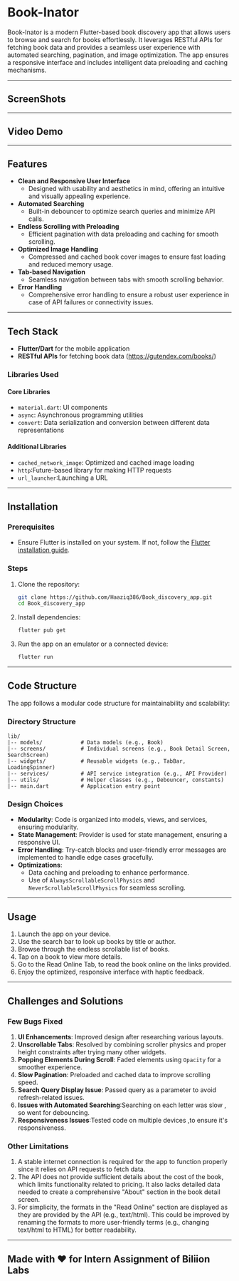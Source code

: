 # Book-Inator

Book-Inator is a modern Flutter-based book discovery app that allows users to browse and search for books effortlessly. It leverages RESTful APIs for fetching book data and provides a seamless user experience with automated searching, pagination, and image optimization. The app ensures a responsive interface and includes intelligent data preloading and caching mechanisms.

---

## ScreenShots

---

## Video Demo

---

## Features

- **Clean and Responsive User Interface**
  - Designed with usability and aesthetics in mind, offering an intuitive and visually appealing experience.
- **Automated Searching**
  - Built-in debouncer to optimize search queries and minimize API calls.
- **Endless Scrolling with Preloading**
  - Efficient pagination with data preloading and caching for smooth scrolling.
- **Optimized Image Handling**
  - Compressed and cached book cover images to ensure fast loading and reduced memory usage.
- **Tab-based Navigation**
  - Seamless navigation between tabs with smooth scrolling behavior.
- **Error Handling**
  - Comprehensive error handling to ensure a robust user experience in case of API failures or connectivity issues.

---

## Tech Stack

- **Flutter/Dart** for the mobile application
- **RESTful APIs** for fetching book data (https://gutendex.com/books/)

### Libraries Used

#### Core Libraries
- `material.dart`: UI components
- `async`: Asynchronous programming utilities
- `convert`: Data serialization and conversion between different data representations

#### Additional Libraries
- `cached_network_image`: Optimized and cached image loading
- `http`:Future-based library for making HTTP requests
- `url_launcher`:Launching a URL
---

## Installation

### Prerequisites
- Ensure Flutter is installed on your system. If not, follow the [Flutter installation guide](https://flutter.dev/docs/get-started/install).

### Steps
1. Clone the repository:
   ```bash
   git clone https://github.com/Haaziq386/Book_discovery_app.git
   cd Book_discovery_app
   ```
2. Install dependencies:
   ```bash
   flutter pub get
   ```
3. Run the app on an emulator or a connected device:
   ```bash
   flutter run
   ```

---

## Code Structure

The app follows a modular code structure for maintainability and scalability:

### Directory Structure
```
lib/
|-- models/            # Data models (e.g., Book)
|-- screens/           # Individual screens (e.g., Book Detail Screen, SearchScreen)
|-- widgets/           # Reusable widgets (e.g., TabBar, LoadingSpinner)
|-- services/          # API service integration (e.g., API Provider)
|-- utils/             # Helper classes (e.g., Debouncer, constants)
|-- main.dart          # Application entry point
```

### Design Choices
- **Modularity**: Code is organized into models, views, and services, ensuring modularity.
- **State Management**: Provider is used for state management, ensuring a responsive UI.
- **Error Handling**: Try-catch blocks and user-friendly error messages are implemented to handle edge cases gracefully.
- **Optimizations**:
  - Data caching and preloading to enhance performance.
  - Use of `AlwaysScrollableScrollPhysics` and `NeverScrollableScrollPhysics` for seamless scrolling.

---

## Usage

1. Launch the app on your device.
2. Use the search bar to look up books by title or author.
3. Browse through the endless scrollable list of books.
4. Tap on a book to view more details.
5. Go to the Read Online Tab, to read the book online on the links provided.
6. Enjoy the optimized, responsive interface with haptic feedback.

---

## Challenges and Solutions

### Few Bugs Fixed
1. **UI Enhancements**: Improved design after researching various layouts.
2. **Unscrollable Tabs**: Resolved by combining scroller physics and proper height constraints after trying many other widgets.
3. **Popping Elements During Scroll**: Faded elements using `Opacity` for a smoother experience.
4. **Slow Pagination**: Preloaded and cached data to improve scrolling speed.
5. **Search Query Display Issue**: Passed query as a parameter to avoid refresh-related issues.
6. **Issues with Automated Searching**:Searching on each letter was slow , so went for debouncing.
7. **Responsiveness Issues**:Tested code on multiple devices ,to ensure it's responsiveness.

### Other Limitations

1. A stable internet connection is required for the app to function properly since it relies on API requests to fetch data.
2. The API does not provide sufficient details about the cost of the book, which limits functionality related to pricing. It also lacks detailed data needed to create a comprehensive "About" section in the book detail screen.
3. For simplicity, the formats in the "Read Online" section are displayed as they are provided by the API (e.g., text/html). This could be improved by renaming the formats to more user-friendly terms (e.g., changing text/html to HTML) for better readability.
---

## Made with ❤️ for Intern Assignment of Biliion Labs
